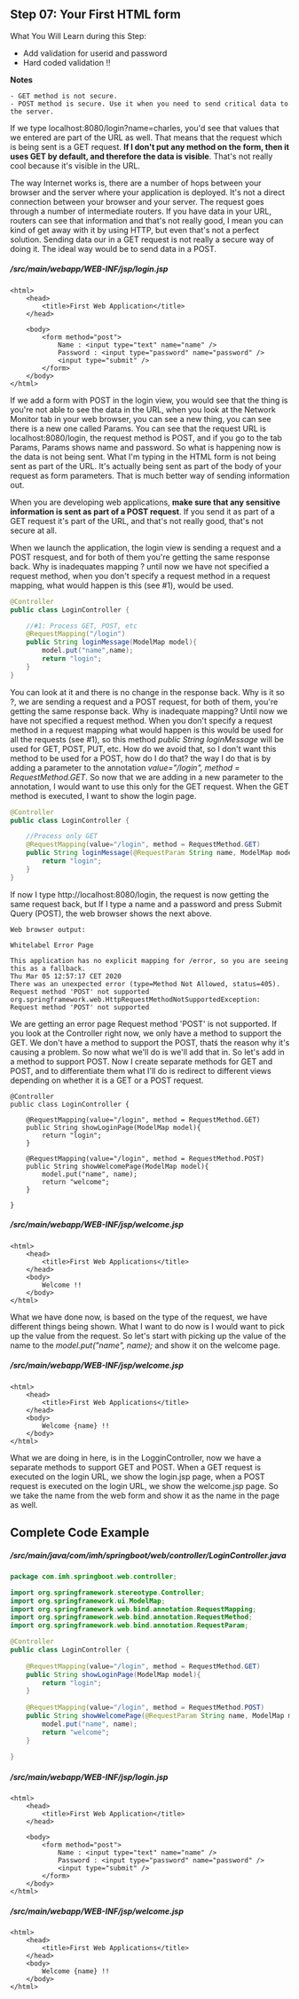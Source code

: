 ## Step 07: Your First HTML form

What You Will Learn during this Step:

- Add validation for userid and password
- Hard coded validation !!

**Notes**

```
- GET method is not secure.
- POST method is secure. Use it when you need to send critical data to the server.
```

If we type localhost:8080/login?name=charles, you'd see that values that we entered are part of the URL as well. That means that the request which is being sent is a GET request. **If I don't put any method on the form, then it uses GET by default, and therefore the data is visible**. That's not really cool because it's visible in the URL.

The way Internet works is, there are a number of hops between your browser and the server where your application is deployed. It's not a direct connection between your browser and your server. The request goes through a number of intermediate routers. If you have data in your URL, routers can see that information and that's not really good, I mean you can kind of get away with it by using HTTP, but even that's not a perfect solution. Sending data our in a GET request is not really a secure way of doing it. The ideal way would be to send data in a POST.

##### /src/main/webapp/WEB-INF/jsp/login.jsp
```
<html>
	<head>
		<title>First Web Application</title>
	</head>
	
	<body>
		<form method="post">
			Name : <input type="text" name="name" />
			Password : <input type="password" name="password" />
			<input type="submit" />
		</form>
	</body>
</html>
```

If we add a form with POST in the login  view, you would see that the thing is you're not able to see the data in the URL, when you look at the Network Monitor tab in your web browser, you can see a new thing, you can see there is a new one called Params. You can see that the request URL is localhost:8080/login, the request method is POST, and if you go to the tab Params, Params shows name and password. So what is happening now is the data is not being sent. What I'm typing in the HTML form is not being sent as part of the URL. It's actually being sent as part of the body of your request as form parameters. That is much better way of sending information out.

When you are developing web applications, **make sure that any sensitive information is sent as part of a POST request**. If you send it as part of a GET request it's part of the URL, and that's not really good, that's not secure at all.

When we launch the application, the login view is sending a request and a POST resquest, and for both of them you're getting the same response back. Why is inadequates mapping ? until now we have not specified a request method, when you don't specify a request method in a request mapping, what would happen is this (see #1), would be used. 

```java
@Controller
public class LoginController {

	//#1: Process GET, POST, etc
	@RequestMapping("/login")
	public String loginMessage(ModelMap model){
		model.put("name",name);
		return "login";
	}
}
```

You can look at it and there is no change in the response back. Why is it so ?, we are sending a request and a POST request, for both of them, you're getting the same response back. Why is inadequate mapping? Until now we have not specified a request method. When you don't specify a request method in a request mapping what would happen is this would be used for all the requests (see #1), so this method *public String loginMessage* will be used for GET, POST, PUT, etc. How do we avoid that, so I don't want this method to be used for a POST, how do I do that? the way I do that is by adding a parameter to the annotation *value="/login", method = RequestMethod.GET*. So now that we are adding in a new parameter to the annotation, I would want to use this only for the GET request. When the GET method is executed, I want to show the login page.

```java
@Controller
public class LoginController {

	//Process only GET
	@RequestMapping(value="/login", method = RequestMethod.GET)
	public String loginMessage(@RequestParam String name, ModelMap model){
		return "login";
	}
}
```

If now I type http://localhost:8080/login, the request is now getting the same request back, but If I type a name and a password and press Submit Query (POST), the web browser shows the next above.

```
Web browser output:

Whitelabel Error Page

This application has no explicit mapping for /error, so you are seeing this as a fallback.
Thu Mar 05 12:57:17 CET 2020
There was an unexpected error (type=Method Not Allowed, status=405).
Request method 'POST' not supported
org.springframework.web.HttpRequestMethodNotSupportedException: Request method 'POST' not supported

```

We are getting an error page Request method 'POST' is not supported. If you look at the Controller right now, we only have a method to support the GET. We don't have a method to support the POST, thatś the reason why it's causing a problem. So now what we'll do is we'll add that in. So let's add in a method to support POST. Now I create separate methods for GET and POST, and to differentiate them what I'll do is redirect to different views depending on whether it is a GET or a POST request.

```
@Controller
public class LoginController {

	@RequestMapping(value="/login", method = RequestMethod.GET)
	public String showLoginPage(ModelMap model){
		return "login";
	}
	
	@RequestMapping(value="/login", method = RequestMethod.POST)
	public String showWelcomePage(ModelMap model){
		model.put("name", name);
		return "welcome";
	}
	
}
```

##### /src/main/webapp/WEB-INF/jsp/welcome.jsp
```
<html>
	<head>
		<title>First Web Applications</title>
	</head>
	<body>
		Welcome !!
	</body>
</html>
```

What we have done now, is based on the type of the request, we have different things being shown. What I want to do now is I would want to pick up the value from the request. So let's start with picking up the value of the name to the *model.put("name", name);* and show it on the welcome page.

##### /src/main/webapp/WEB-INF/jsp/welcome.jsp
```
<html>
	<head>
		<title>First Web Applications</title>
	</head>
	<body>
		Welcome {name} !!
	</body>
</html>
```

What we are doing in here, is in the LogginController, now we have a separate methods to support GET and POST. When a GET request is executed on the login URL, we show the login.jsp page, when a POST request is executed on the login URL, we show the welcome.jsp page.
So we take the name from the web form and show it as the name in the page as well.

## Complete Code Example

##### /src/main/java/com/imh/springboot/web/controller/LoginController.java

```java
package com.imh.springboot.web.controller;

import org.springframework.stereotype.Controller;
import org.springframework.ui.ModelMap;
import org.springframework.web.bind.annotation.RequestMapping;
import org.springframework.web.bind.annotation.RequestMethod;
import org.springframework.web.bind.annotation.RequestParam;

@Controller
public class LoginController {
	
	@RequestMapping(value="/login", method = RequestMethod.GET)
	public String showLoginPage(ModelMap model){
		return "login";
	}
	
	@RequestMapping(value="/login", method = RequestMethod.POST)
	public String showWelcomePage(@RequestParam String name, ModelMap model){
		model.put("name", name);
		return "welcome";
	}
	
}
```

##### /src/main/webapp/WEB-INF/jsp/login.jsp
```
<html>
	<head>
		<title>First Web Application</title>
	</head>
	
	<body>
		<form method="post">
			Name : <input type="text" name="name" />
			Password : <input type="password" name="password" />
			<input type="submit" />
		</form>
	</body>
</html>
```

##### /src/main/webapp/WEB-INF/jsp/welcome.jsp
```
<html>
	<head>
		<title>First Web Applications</title>
	</head>
	<body>
		Welcome {name} !!
	</body>
</html>
```